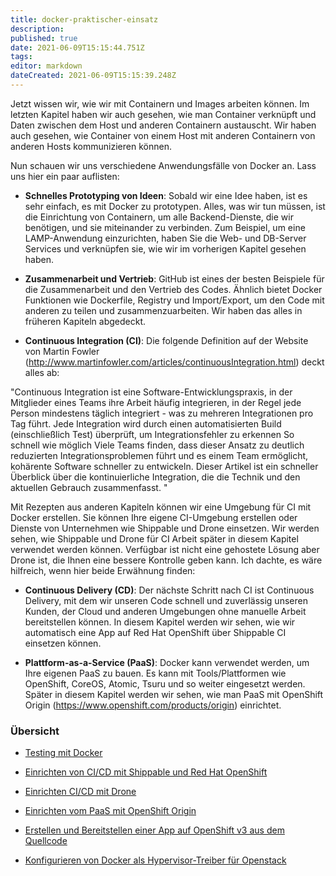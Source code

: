 ```yaml
---
title: docker-praktischer-einsatz
description: 
published: true
date: 2021-06-09T15:15:44.751Z
tags: 
editor: markdown
dateCreated: 2021-06-09T15:15:39.248Z
---
```


Jetzt wissen wir, wie wir mit Containern und Images arbeiten können. 
Im letzten Kapitel haben wir auch gesehen, wie man Container verknüpft und Daten zwischen dem Host und anderen Containern austauscht. 
Wir haben auch gesehen, wie Container von einem Host mit anderen Containern von anderen Hosts kommunizieren können.

Nun schauen wir uns verschiedene Anwendungsfälle von Docker an. Lass uns hier ein paar auflisten:

* **Schnelles Prototyping von Ideen**: Sobald wir eine Idee haben, ist es sehr einfach, es mit Docker zu prototypen. Alles, was wir tun müssen, ist die Einrichtung von Containern, um alle Backend-Dienste, die wir benötigen, und sie miteinander zu verbinden. Zum Beispiel, um eine LAMP-Anwendung einzurichten, haben Sie die Web- und DB-Server Services und verknüpfen sie, wie wir im vorherigen Kapitel gesehen haben.

* **Zusammenarbeit und Vertrieb**: GitHub ist eines der besten Beispiele für die Zusammenarbeit und den Vertrieb des Codes. Ähnlich bietet Docker Funktionen wie Dockerfile, Registry und Import/Export, um den Code mit anderen zu teilen und zusammenzuarbeiten. Wir haben das alles in früheren Kapiteln abgedeckt.

* **Continuous Integration (CI)**: Die folgende Definition auf der Website von Martin Fowler (http://www.martinfowler.com/articles/continuousIntegration.html) deckt alles ab:

"Continuous Integration ist eine Software-Entwicklungspraxis, in der Mitglieder eines Teams ihre Arbeit häufig integrieren, in der Regel jede Person mindestens täglich integriert - was zu mehreren Integrationen pro Tag führt. Jede Integration wird durch einen automatisierten Build (einschließlich Test) überprüft, um Integrationsfehler zu erkennen So schnell wie möglich Viele Teams finden, dass dieser Ansatz zu deutlich reduzierten Integrationsproblemen führt und es einem Team ermöglicht, kohärente Software schneller zu entwickeln. Dieser Artikel ist ein schneller Überblick über die kontinuierliche Integration, die die Technik und den aktuellen Gebrauch zusammenfasst. "


Mit Rezepten aus anderen Kapiteln können wir eine Umgebung für CI mit Docker erstellen. Sie können Ihre eigene CI-Umgebung erstellen oder Dienste von Unternehmen wie Shippable und Drone einsetzen. 
Wir werden sehen, wie Shippable und Drone für CI Arbeit später in diesem Kapitel verwendet werden können. Verfügbar ist nicht eine gehostete Lösung aber Drone ist, die Ihnen eine bessere Kontrolle geben kann. Ich dachte, es wäre hilfreich, wenn hier beide Erwähnung finden:

* **Continuous Delivery (CD)**: Der nächste Schritt nach CI ist Continuous Delivery, mit dem wir unseren Code schnell und zuverlässig unseren Kunden, der Cloud und anderen Umgebungen ohne manuelle Arbeit bereitstellen können. In diesem Kapitel werden wir sehen, wie wir automatisch eine App auf Red Hat OpenShift über Shippable CI einsetzen können.

* **Plattform-as-a-Service (PaaS)**: Docker kann verwendet werden, um Ihre eigenen PaaS zu bauen. Es kann mit Tools/Plattformen wie OpenShift, CoreOS, Atomic, Tsuru und so weiter eingesetzt werden. Später in diesem Kapitel werden wir sehen, wie man PaaS mit OpenShift Origin (https://www.openshift.com/products/origin) einrichtet.

### Übersicht

* [Testing mit Docker](../docker-praktischer-einsatz-testen)

* [Einrichten von  CI/CD mit Shippable und Red Hat OpenShift](../docker-praktischer-einsatz-cicd-shippable-openshift)

* [Einrichten CI/CD mit Drone](../docker-praktischer-einsatz-cicd-drone)

* [Einrichten vom PaaS mit OpenShift Origin](../docker-praktischer-einsatz-paas-openshift-origin)

* [Erstellen und Bereitstellen einer App auf OpenShift v3 aus dem Quellcode](../docker-praktischer-einsatz-app-openshift)

* [Konfigurieren von Docker als Hypervisor-Treiber für Openstack](../docker-praktischer-einsatz-openstack)